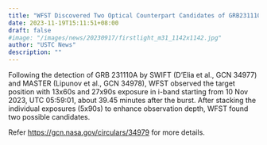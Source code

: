 ```yaml
---
title: "WFST Discovered Two Optical Counterpart Candidates of GRB231110A"
date: 2023-11-19T15:11:51+08:00
draft: false
#image: "/images/news/20230917/firstlight_m31_1142x1142.jpg"
author: "USTC News"
description: ""
---
```


Following the detection of GRB 231110A by SWIFT (D’Elia et al., GCN 34977) and MASTER (Lipunov et al., GCN 34978), WFST observed the target position with 13x60s and 27x90s exposure in i-band starting from 10 Nov 2023, UTC 05:59:01, about 39.45 minutes after the burst. After stacking the individual exposures (5x90s) to enhance observation depth, WFST found two possible candidates. 

Refer https://gcn.nasa.gov/circulars/34979 for more details.